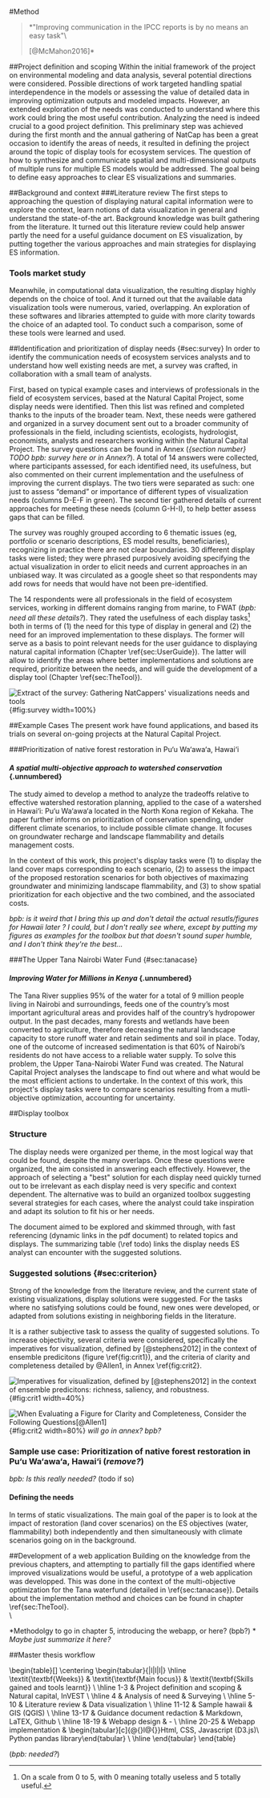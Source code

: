 #Method

> *"Improving communication in the IPCC reports is by no means an easy task"\
>
> [@McMahon2016]*
##Project definition and scoping
Within the initial framework of the project on environmental modeling and data analysis, several potential directions were considered. Possible directions of work targeted handling spatial interdependence in the models or assessing the value of detailed data in improving optimization outputs and modeled impacts. However, an extended exploration of the needs was conducted to understand where this work could bring the most useful contribution. Analyzing the need is indeed crucial to a good project definition. This preliminary step was achieved during the first month and the annual gathering of NatCap has been a great occasion to identify the areas of needs, it resulted in defining the project around the topic of display tools for ecosystem services. The question of how to synthesize and communicate spatial and multi-dimensional outputs of multiple runs for multiple ES models would be addressed. The goal being to define easy approaches to clear ES visualizations and summaries.
##Background and context
###Literature review
The first steps to approaching the question of displaying natural capital information were to explore the context, learn notions of data visualization in general and understand the state-of-the art. Background knowledge was built gathering from the literature. It turned out this literature review could help answer partly the need for a useful guidance document on ES visualization, by putting together the various approaches and main strategies for displaying ES information. 

### Tools market study
Meanwhile, in computational data visualization, the resulting display highly depends on the choice of tool. And it turned out that the available data visualization tools were numerous, varied, overlapping. An exploration of these softwares and libraries attempted to guide with more clarity towards the choice of an adapted tool. To conduct such a comparison, some of these tools were learned and used.

##Identification and prioritization of display needs {#sec:survey}
In order to identify the communication needs of ecosystem services analysts and to understand how well existing needs are met, a survey was crafted, in collaboration with a small team of analysts.

First, based on typical example cases and interviews of professionals in the field of ecosystem services, based at the Natural Capital Project, some display needs were identified. Then this list was refined and completed thanks to the inputs of the broader team. Next, these needs were gathered and organized in a survey document sent out to a broader community of professionals in the field, including scientists, ecologists, hydrologist, economists, analysts and researchers working within the Natural Capital Project. The survey questions can be found in Annex (*{section number} TODO bpb: survey here or in Annex?*). A total of 14 answers were collected, where participants assessed, for each identified need, its usefulness, but also commented on their current implementation and the usefulness of improving the current displays. The two tiers were separated as such: one just to assess “demand” or importance of different types of visualization needs (columns D-E-F in green). The second tier gathered details of current approaches for meeting these needs (column G-H-I), to help better assess gaps that can be filled.

The survey was roughly grouped according to 6 thematic issues (eg, portfolio or scenario descriptions, ES model results, beneficiaries), recognizing in practice there are not clear boundaries. 30 different display tasks were listed; they were phrased purposively avoiding specifying the actual visualization in order to elicit needs and current approaches in an unbiased way. It was circulated as a google sheet so that respondents may add rows  for needs that would have not been pre-identified.

The 14 respondents were all professionals in the field of ecosystem services, working in different domains ranging from marine, to FWAT (*bpb: need all these details?*). They rated the usefulness of each display tasks[^335back] both in terms of (1) the need for this type of display in general and (2) the need for an improved implementation to these displays. The former will serve as a basis to point relevant needs for the user guidance to displaying natural capital information (Chapter \ref{sec:UserGuide}). The latter will allow to identify the areas where better implementations and solutions are required, prioritize between the needs, and will guide the development of a display tool (Chapter \ref{sec:TheTool}). 

[^335back]: On a scale from 0 to 5, with 0 meaning totally useless and 5 totally useful. 
[^66809back]: link to the survey !!

 ![Extract of the survey: Gathering NatCappers' visualizations needs and tools](../images/survey.png){#fig:survey width=100%}

##Example Cases
The present work have found applications, and based its trials on several on-going projects at the Natural Capital Project. 

###Prioritization of native forest restoration in Pu‘u Wa‘awa‘a, Hawai‘i
#### *A spatial multi-objective approach to watershed conservation* {.unnumbered}

The study aimed to develop a method to analyze the tradeoffs relative to effective watershed restoration planning, applied to the case of a watershed in Hawai‘i: Pu‘u Wa‘awa‘a located in the North Kona region of Kekaha. The paper further informs on prioritization of conservation spending, under different climate scenarios, to include possible climate change. It focuses on groundwater recharge and landscape flammability and details management costs. 
 
In the context of this work, this project's display tasks were (1) to display the land cover maps corresponding to each scenario, (2) to assess the impact of the proposed restoration scenarios for both objectives of maximazing groundwater and minimizing landscape flammability, and (3) to show spatial prioritization for each objective and the two combined, and the associated costs. 

*bpb: is it weird that I bring this up and don't detail the actual resutls/figures for Hawaii later ? I could, but I don't really see where, except by putting my figures as examples for the toolbox but that doesn't sound super humble, and I don't think they're the best...*

###The Upper Tana Nairobi Water Fund {#sec:tanacase}#### *Improving Water for Millions in Kenya* {.unnumbered}
The Tana River supplies 95% of the water for a total of 9 million people living in Nairobi and surroundings, feeds one of the country’s most important agricultural areas and provides half of the country’s hydropower output. In the past decades, many forests and wetlands have been converted to agriculture, therefore decreasing the natural landscape capacity to store runoff water and retain sediments and soil in place. Today, one of the outcome of increased sedimentation is that 60% of Nairobi’s residents do not have access to a reliable water supply. To solve this problem, the Upper Tana-Nairobi Water Fund was created. The Natural Capital Project analyses the landscape to find out where and what would be the most efficient actions to undertake.
In the context of this work, this project's display tasks were to compare scenarios resulting from a mutli-objective optimization, accounting for uncertainty. 
##Display toolbox
### Structure
The display needs were organized per theme, in the most logical way that could be found, despite the many overlaps. Once these questions were organized, the aim consisted in answering each effectively. However, the approach of selecting a "best" solution for each display need quickly turned out to be irrelevant as each display need is very specific and context dependent. The alternative was to build an organized toolbox suggesting several strategies for each cases, where the analyst could take inspiration and adapt its solution to fit his or her needs. 

The document aimed to be explored and skimmed through, with fast referencing (dynamic links in the pdf document) to related topics and displays. The summarizing table (\ref todo) links the display needs ES analyst can encounter with the suggested solutions.
### Suggested solutions {#sec:criterion}
Strong of the knowledge from the literature review, and the current state of existing visualizations, display solutions were suggested. For the tasks where no satisfying solutions could be found, new ones were developed, or adapted from solutions existing in neighboring fields in the literature. 

It is a rather subjective task to assess the quality of suggested solutions. To increase objectivity, several criteria were considered, specifically the imperatives for visualization, defined by [@stephens2012] in the context of ensemble predicitons (figure \ref{fig:crit1}), and the criteria of clarity and completeness detailed by @Allen1, in Annex \ref{fig:crit2}.

![Imperatives for visualization, defined by [@stephens2012] in the context of ensemble predicitons:  richness, saliency, and robustness.](../images/criterias.png){#fig:crit1 width=40%}

![When Evaluating a Figure for Clarity and Completeness, Consider the Following Questions[@Allen1]](../images/assess_table.png){#fig:crit2 width=80%} *will go in annex? bpb?*

### Sample use case: Prioritization of native forest restoration in Pu‘u Wa‘awa‘a, Hawai‘i (*remove?*)
*bpb: Is this really needed?* (todo if so)

#### Defining the needs
In terms of static visualizations. The main goal of the paper  is to look at the impact of restoration (land cover scenarios) on the ES objectives (water, flammability) both independently and then simultaneously with climate scenarios going on in the background.

##Development of a web application
Building on the knowledge from the previous chapters, and attempting to partially fill the gaps identified where improved visualizations would be useful, a prototype of a web application was developped. This was done in the context of the multi-objective optimization for the Tana waterfund (detailed in \ref{sec:tanacase}). Details about the implementation method and choices can be found in chapter \ref{sec:TheTool}.
\
\


*Methodolgy to go in chapter 5, introducing the webapp, or here? (bpb?) *
*Maybe just summarize it here?*

##Master thesis workflow 

\begin{table}[]
\centering
\begin{tabular}{|l|l|l|}
\hline
\textit{\textbf{Weeks}} & \textit{\textbf{Main focus}} & \textit{\textbf{Skills gained and tools learnt}} \\ \hline
1-3 & Project definition and scoping & Natural capital, InVEST \\ \hline
4 & Analysis of need & Surveying \\ \hline
5-10 & Literature review & Data visualization \\ \hline
11-12 & Sample hawaii & GIS (QGIS) \\ \hline
13-17 & Guidance document redaction & Markdown, LaTEX, Github \\ \hline
18-19 & Webapp design & - \\ \hline
20-25 & Webapp implementation & \begin{tabular}[c]{@{}l@{}}Html, CSS, Javascript (D3.js)\\ Python pandas library\end{tabular} \\ \hline
\end{tabular}
\end{table}

(*bpb: needed?*)